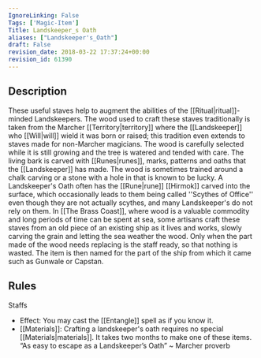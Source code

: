 ```yaml
---
IgnoreLinking: False
Tags: ['Magic-Item']
Title: Landskeeper_s Oath
aliases: ["Landskeeper's_Oath"]
draft: False
revision_date: 2018-03-22 17:37:24+00:00
revision_id: 61390
---
```


## Description
These useful staves help to augment the abilities of the [[Ritual|ritual]]-minded Landskeepers. The wood used to craft these staves traditionally is taken from the Marcher [[Territory|territory]] where the [[Landskeeper]] who [[Will|will]] wield it was born or raised; this tradition even extends to staves made for non-Marcher magicians. The wood is carefully selected while it is still growing and the tree is watered and tended with care. The living bark is carved with [[Runes|runes]], marks, patterns and oaths that the [[Landskeeper]] has made. The wood is sometimes trained around a chalk carving or a stone with a hole in that is known to be lucky.
A Landskeeper's Oath often has the [[Rune|rune]] [[Hirmok]] carved into the surface, which occasionally leads to them being called ''Scythes of Office'' even though they are not actually scythes, and many Landskeeper's do not rely on them.
In [[The Brass Coast]], where wood is a valuable commodity and long periods of time can be spent at sea, some artisans craft these staves from an old piece of an existing ship as it lives and works, slowly carving the grain and letting the sea weather the wood. Only when the part made of the wood needs replacing is the staff ready, so that nothing is wasted. The item is then named for the part of the ship from which it came such as Gunwale or Capstan.
## Rules
Staffs
* Effect: You may cast the [[Entangle]] spell as if you know it.
* [[Materials]]: Crafting a landskeeper's oath requires no special [[Materials|materials]]. It takes two months to make one of these items.
“As easy to escape as a Landskeeper’s Oath” ~ Marcher proverb